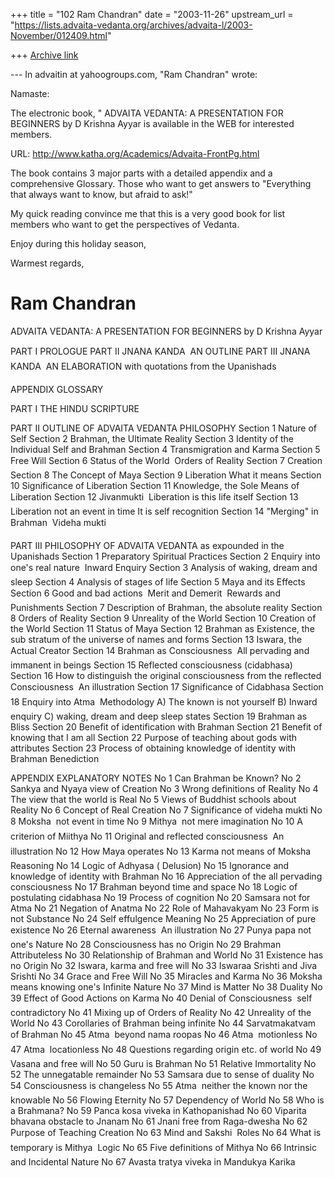 +++
title = "102 Ram Chandran"
date = "2003-11-26"
upstream_url = "https://lists.advaita-vedanta.org/archives/advaita-l/2003-November/012409.html"

+++
[Archive link](https://lists.advaita-vedanta.org/archives/advaita-l/2003-November/012409.html)

--- In advaitin at yahoogroups.com, "Ram Chandran" <rchandran at c...> wrote:

Namaste:

The electronic book, " ADVAITA VEDANTA: A PRESENTATION FOR
BEGINNERS by D Krishna Ayyar is available in the WEB for interested
members.

URL: http://www.katha.org/Academics/Advaita-FrontPg.html

The book contains 3 major parts with a detailed appendix and a
comprehensive Glossary. Those who want to get answers
to "Everything that always want to know, but afraid to ask!"

My quick reading convince me that this is a very good book for list
members who want to get the perspectives of Vedanta.

Enjoy during this holiday season,

Warmest regards,

Ram Chandran
=====================================
ADVAITA VEDANTA: A PRESENTATION FOR BEGINNERS
by D Krishna Ayyar

PART I PROLOGUE
PART II JNANA KANDA  AN OUTLINE
PART III JNANA KANDA  AN ELABORATION with quotations from the
Upanishads

APPENDIX
GLOSSARY

PART I THE HINDU SCRIPTURE

PART II OUTLINE OF ADVAITA VEDANTA PHILOSOPHY
Section 1 Nature of Self
Section 2 Brahman, the Ultimate Reality
Section 3 Identity of the Individual Self and Brahman
Section 4 Transmigration and Karma
Section 5 Free Will
Section 6 Status of the World  Orders of Reality
Section 7 Creation
Section 8 The Concept of Maya
Section 9 Liberation What it means
Section 10 Significance of Liberation
Section 11 Knowledge, the Sole Means of Liberation
Section 12 Jivanmukti  Liberation is this life itself
Section 13 Liberation not an event in time It is self recognition
Section 14 "Merging" in Brahman  Videha mukti

PART III PHILOSOPHY OF ADVAITA VEDANTA as expounded in the
Upanishads
Section 1 Preparatory Spiritual Practices
Section 2 Enquiry into one's real nature  Inward Enquiry
Section 3 Analysis of waking, dream and sleep
Section 4 Analysis of stages of life
Section 5 Maya and its Effects
Section 6 Good and bad actions  Merit and Demerit  Rewards
and Punishments
Section 7 Description of Brahman, the absolute reality
Section 8 Orders of Reality
Section 9 Unreality of the World
Section 10 Creation of the World
Section 11 Status of Maya
Section 12 Brahman as Existence, the sub stratum of the universe
of names and forms
Section 13 Iswara, the Actual Creator
Section 14 Brahman as Consciousness  All pervading and immanent
in beings
Section 15 Reflected consciousness (cidabhasa)
Section 16 How to distinguish the original consciousness from the
reflected
Consciousness  An
illustration
Section 17 Significance of Cidabhasa
Section 18 Enquiry into Atma  Methodology
A) The known is not yourself
B) Inward enquiry
C) waking, dream and deep sleep states
Section 19 Brahman as Bliss
Section 20 Benefit of identification with Brahman
Section 21 Benefit of knowing that I am all
Section 22 Purpose of teaching about gods with attributes
Section 23 Process of obtaining knowledge of identity with Brahman
Benediction

APPENDIX EXPLANATORY NOTES
No 1 Can Brahman be Known?
No 2 Sankya and Nyaya view of Creation
No 3 Wrong definitions of Reality
No 4 The view that the world is Real
No 5 Views of Buddhist schools about Reality
No 6 Concept of Real Creation
No 7 Significance of videha mukti
No 8 Moksha  not event in time
No 9 Mithya  not mere imagination
No 10 A criterion of Miithya
No 11 Original and reflected consciousness  An illustration
No 12 How Maya operates
No 13 Karma not means of Moksha  Reasoning
No 14 Logic of Adhyasa ( Delusion)
No 15 Ignorance and knowledge of identity with Brahman
No 16 Appreciation of the all pervading consciousness
No 17 Brahman beyond time and space
No 18 Logic of postulating cidabhasa
No 19 Process of cognition
No 20 Samsara not for Atma
No 21 Negation of Anatma
No 22 Role of Mahavakyam
No 23 Form is not Substance
No 24 Self effulgence Meaning
No 25 Appreciation of pure existence
No 26 Eternal awareness  An illustration
No 27 Punya papa not one's Nature
No 28 Consciousness has no Origin
No 29 Brahman Attributeless
No 30 Relationship of Brahman and World
No 31 Existence has no Origin
No 32 Iswara, karma and free will
No 33 Iswaraa Srishti and Jiva Srishti
No 34 Grace and Free Will
No 35 Miracles and Karma
No 36 Moksha means knowing one's Infinite Nature
No 37 Mind is Matter
No 38 Duality
No 39 Effect of Good Actions on Karma
No 40 Denial of Consciousness  self contradictory
No 41 Mixing up of Orders of Reality
No 42 Unreality of the World
No 43 Corollaries of Brahman being infinite
No 44 Sarvatmakatvam of Brahman
No 45 Atma  beyond nama roopas
No 46 Atma  motionless
No 47 Atma  locationless
No 48 Questions regarding origin etc. of world
No 49 Vasana and free will
No 50 Guru is Brahman
No 51 Relative Immortality
No 52 The unnegatable remainder
No 53 Samsara due to sense of duality
No 54 Consciousness is changeless
No 55 Atma  neither the known nor the knowable
No 56 Flowing Eternity
No 57 Dependency of World
No 58 Who is a Brahmana?
No 59 Panca kosa viveka in Kathopanishad
No 60 Viparita bhavana obstacle to Jnanam
No 61 Jnani free from Raga-dwesha
No 62 Purpose of Teaching Creation
No 63 Mind and Sakshi  Roles
No 64 What is temporary is Mithya  Logic
No 65 Five definitions of Mithya
No 66 Intrinsic and Incidental Nature
No 67 Avasta tratya viveka in Mandukya Karika

